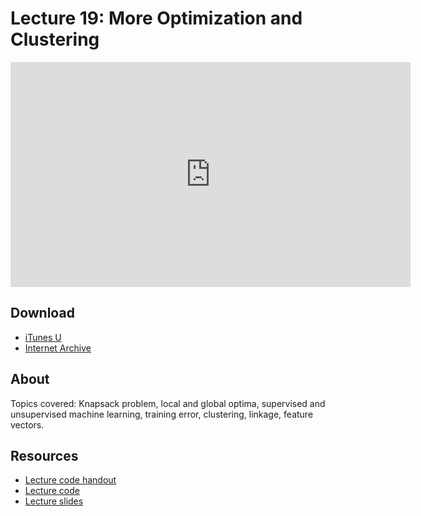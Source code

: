 # Lecture 19: More Optimization and Clustering

<iframe width="640" height="360" src="http://www.youtube.com/embed/miw2CiKp1r0?feature=player_detailpage" frameborder="0" allowfullscreen></iframe>

## Download

- [iTunes U](http://itunes.apple.com/us/itunes-u/lecture-19-more-optimization/id499270153?i=110101051)
- [Internet Archive](http://www.archive.org/download/MIT6.00SCS11/MIT6_00SCS11_lec19_300k.mp4)

## About

Topics covered: Knapsack problem, local and global optima, supervised and unsupervised machine learning, training error, clustering, linkage, feature vectors.

## Resources

- [Lecture code handout](http://ocw.mit.edu/courses/electrical-engineering-and-computer-science/6-00sc-introduction-to-computer-science-and-programming-spring-2011/unit-2/lecture-19-more-optimization-and-clustering/MIT6_00SCS11_lec19.pdf)
- [Lecture code](http://ocw.mit.edu/courses/electrical-engineering-and-computer-science/6-00sc-introduction-to-computer-science-and-programming-spring-2011/unit-2/lecture-19-more-optimization-and-clustering/lec19.py)
- [Lecture slides](http://ocw.mit.edu/courses/electrical-engineering-and-computer-science/6-00sc-introduction-to-computer-science-and-programming-spring-2011/unit-2/lecture-19-more-optimization-and-clustering/MIT6_00SCS11_lec19_slides.pdf)
